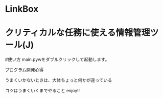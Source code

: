 # LinkBox

# クリティカルな任務に使える情報管理ツール(J)

#使い方
main.pywをダブルクリックして起動します。


プログラム開発心得

うまくいかないときは、大体ちょっと何かが違っている

コツはうまくいくまでやること enjoy!!
